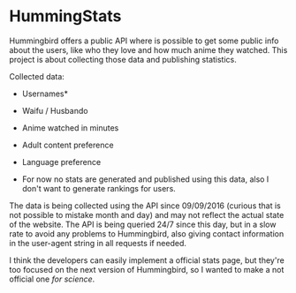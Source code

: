 # HummingStats

Hummingbird offers a public API where is possible to get some public info about
the users, like who they love and how much anime they watched. This project is
about collecting those data and publishing statistics.

Collected data:

* Usernames*
* Waifu / Husbando
* Anime watched in minutes
* Adult content preference
* Language preference

* For now no stats are generated and published using this data, also I don't want
to generate rankings for users.

The data is being collected using the API since 09/09/2016 (curious that is not
possible to mistake month and day) and may not reflect the actual state of the
website. The API is being queried 24/7 since this day, but in a slow rate to
avoid any problems to Hummingbird, also giving contact information in the
user-agent string in all requests if needed.

I think the developers can easily implement a official stats page, but they're
too focused on the next version of Hummingbird, so I wanted to make a not
official one *for science*.
